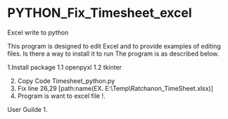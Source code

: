 # PYTHON_Fix_Timesheet_excel
Excel write to python 

This program is designed to edit Excel and to provide examples of editing files. Is there a way to install it to run The program is as described below.

1.Install package 
 1.1 openpyxl
 1.2 tkinter
 
2. Copy Code Timesheet_python.py
3. Fix line 26,29 [path:name(EX. E:\Temp\Ratchanon_TimeSheet.xlsx)]
4. Program is want to excel file !.

User Guilde
1.
